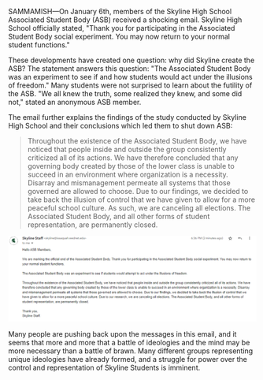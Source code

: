 SAMMAMISH—On January 6th, members of the Skyline High School Associated Student Body (ASB) received a shocking email. Skyline High School officially stated, "Thank you for participating in the Associated Student Body social experiment. You may now return to your normal student functions."

These developments have created one question: why did Skyline create the ASB? The statement answers this question: "The Associated Student Body was an experiment to see if and how students would act under the illusions of freedom." Many students were not surprised to learn about the futility of the ASB. "We all knew the truth, some realized they knew, and some did not," stated an anonymous ASB member.

The email further explains the findings of the study conducted by Skyline High School and their conclusions which led them to shut down ASB:

> Throughout the existence of the Associated Student Body, we have noticed that people inside and outside the group consistently criticized all of its actions. We have therefore concluded that any governing body created by those of the lower class is unable to succeed in an environment where organization is a necessity. Disarray and mismanagement permeate all systems that those governed are allowed to choose. Due to our findings, we decided to take back the illusion of control that we have given to allow for a more peaceful school culture. As such, we are canceling all elections. The Associated Student Body, and all other forms of student representation, are permanently closed.

![Offical email sent to all ASB Members](/article_images/asb-social-experiment/email.png)

Many people are pushing back upon the messages in this email, and it seems that more and more that a battle of ideologies and the mind may be more necessary than a battle of brawn. Many different groups representing unique ideologies have already formed, and a struggle for power over the control and representation of Skyline Students is imminent.
